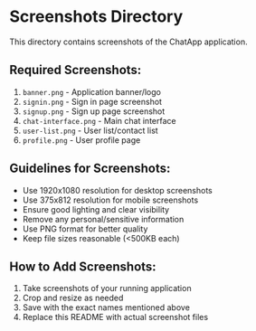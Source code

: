 # Screenshots Directory

This directory contains screenshots of the ChatApp application.

## Required Screenshots:

1. `banner.png` - Application banner/logo
2. `signin.png` - Sign in page screenshot
3. `signup.png` - Sign up page screenshot  
4. `chat-interface.png` - Main chat interface
5. `user-list.png` - User list/contact list
6. `profile.png` - User profile page

## Guidelines for Screenshots:

- Use 1920x1080 resolution for desktop screenshots
- Use 375x812 resolution for mobile screenshots
- Ensure good lighting and clear visibility
- Remove any personal/sensitive information
- Use PNG format for better quality
- Keep file sizes reasonable (<500KB each)

## How to Add Screenshots:

1. Take screenshots of your running application
2. Crop and resize as needed
3. Save with the exact names mentioned above
4. Replace this README with actual screenshot files